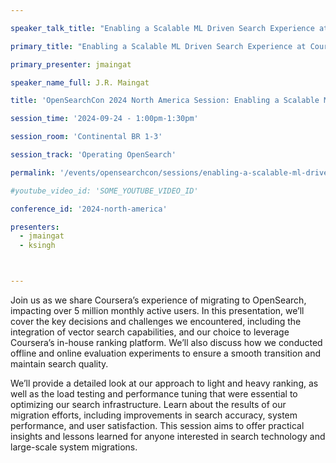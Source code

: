 ```yaml
---

speaker_talk_title: "Enabling a Scalable ML Driven Search Experience at Coursera"

primary_title: "Enabling a Scalable ML Driven Search Experience at Coursera"

primary_presenter: jmaingat

speaker_name_full: J.R. Maingat

title: 'OpenSearchCon 2024 North America Session: Enabling a Scalable ML Driven Search Experience at Coursera'

session_time: '2024-09-24 - 1:00pm-1:30pm' 

session_room: 'Continental BR 1-3' 

session_track: 'Operating OpenSearch' 

permalink: '/events/opensearchcon/sessions/enabling-a-scalable-ml-driven-search-experience-at-coursera.html' 

#youtube_video_id: 'SOME_YOUTUBE_VIDEO_ID' 

conference_id: '2024-north-america' 

presenters: 
  - jmaingat
  - ksingh



---
```


Join us as we share Coursera’s experience of migrating to OpenSearch, impacting over 5 million monthly active users. In this presentation, we’ll cover the key decisions and challenges we encountered, including the integration of vector search capabilities, and our choice to leverage Coursera’s in-house ranking platform. We’ll also discuss how we conducted offline and online evaluation experiments to ensure a smooth transition and maintain search quality.

We’ll provide a detailed look at our approach to light and heavy ranking, as well as the load testing and performance tuning that were essential to optimizing our search infrastructure. Learn about the results of our migration efforts, including improvements in search accuracy, system performance, and user satisfaction. This session aims to offer practical insights and lessons learned for anyone interested in search technology and large-scale system migrations.

